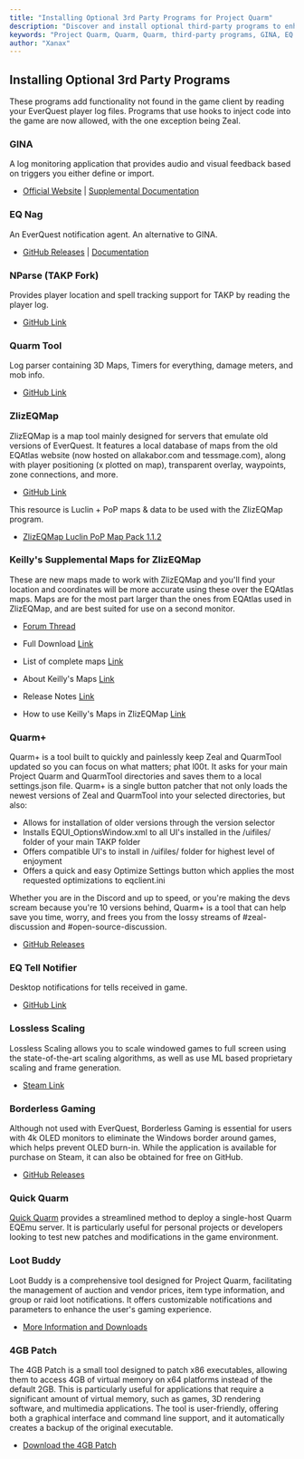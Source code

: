 ```yaml
---
title: "Installing Optional 3rd Party Programs for Project Quarm"
description: "Discover and install optional third-party programs to enhance your Project Quarm experience, including GINA, EQ Nag, NParse, Quarm Tool, ZlizEQMap, and more."
keywords: "Project Quarm, Quarm, Quarm, third-party programs, GINA, EQ Nag, NParse, Quarm Tool, ZlizEQMap, EverQuest, TAKP, game enhancements"
author: "Xanax"
---
```


## Installing Optional 3rd Party Programs

These programs add functionality not found in the game client by reading your EverQuest player log files. Programs that use hooks to inject code into the game are now allowed, with the one exception being Zeal.

### GINA

A log monitoring application that provides audio and visual feedback based on triggers you either define or import.

- [Official Website](https://eq.gimasoft.com/gina/Default.aspx) | [Supplemental Documentation](https://kingdomdkp.com/index.php/Guides/Tools/How-to-installing-gina--basic-functions.html?)

### EQ Nag

An EverQuest notification agent. An alternative to GINA.

- [GitHub Releases](https://github.com/guildantix/eq-nag/releases) | [Documentation](https://guildantix.github.io/eq-nag/)

### NParse (TAKP Fork)

Provides player location and spell tracking support for TAKP by reading the player log.

- [GitHub Link](https://github.com/hitechhippie/nparse-takp)

### Quarm Tool

Log parser containing 3D Maps, Timers for everything, damage meters, and mob info.

- [GitHub Link](https://github.com/EJWellman/QuarmTool)

### ZlizEQMap

ZlizEQMap is a map tool mainly designed for servers that emulate old versions of EverQuest. It features a local database of maps from the old EQAtlas website (now hosted on allakabor.com and tessmage.com), along with player positioning (x plotted on map), transparent overlay, waypoints, zone connections, and more.

- [GitHub Link](https://github.com/hada79/ZlizEQMap)

This resource is Luclin + PoP maps & data to be used with the ZlizEQMap program.

- [ZlizEQMap Luclin PoP Map Pack 1.1.2](https://www.takproject.net/forums/index.php?resources/zlizeqmap-luclin-pop-map-pack.12/)

### Keilly's Supplemental Maps for ZlizEQMap

These are new maps made to work with ZlizEQMap and you'll find your location and coordinates will be more accurate using these over the EQAtlas maps. Maps are for the most part larger than the ones from EQAtlas used in ZlizEQMap, and are best suited for use on a second monitor.

- [Forum Thread](https://www.project1999.com/forums/showthread.php?t=386944)

- Full Download [Link](https://drive.google.com/file/d/1pL1ZO3XK0YnD_R0vHnJXfM5tPvJ-oow5/view?usp=sharing)
- List of complete maps [Link](https://docs.google.com/document/d/1VJxxSNRf5iNO10NxSkjl3zRJMcdNfARie30ZRSPSF9I/edit?usp=sharing)
- About Keilly's Maps [Link](https://docs.google.com/document/d/1BR7wYrMjGYglFul0587bf5G08lQGsAGxQGn7_4hKuDw/edit?usp=sharing)
- Release Notes [Link](https://docs.google.com/document/d/10UuQP3bryrX8Sv5S0x9BH6hJttRCLtKWPy8riOgwRu8/edit?usp=sharing)
- How to use Keilly's Maps in ZlizEQMap [Link](https://docs.google.com/document/d/17lQBWhthpMA9JGI9GfKN2wCRlaR1a1HKEMyhJtrVnnQ/edit?usp=sharing)

### Quarm+

Quarm+ is a tool built to quickly and painlessly keep Zeal and QuarmTool updated so you can focus on what matters; phat l00t. It asks for your main Project Quarm and QuarmTool directories and saves them to a local settings.json file. Quarm+ is a single button patcher that not only loads the newest versions of Zeal and QuarmTool into your selected directories, but also:

- Allows for installation of older versions through the version selector
- Installs EQUI_OptionsWindow.xml to all UI's installed in the /uifiles/ folder of your main TAKP folder
- Offers compatible UI's to install in /uifiles/ folder for highest level of enjoyment
- Offers a quick and easy Optimize Settings button which applies the most requested optimizations to eqclient.ini

Whether you are in the Discord and up to speed, or you're making the devs scream because you're 10 versions behind, Quarm+ is a tool that can help save you time, worry, and frees you from the lossy streams of #zeal-discussion and #open-source-discussion.

- [GitHub Releases](https://github.com/blastlaster/QuarmPlus/releases)

### EQ Tell Notifier

Desktop notifications for tells received in game.

- [GitHub Link](https://github.com/rtcox/EQ_tell_notifier/tree/main)

### Lossless Scaling

Lossless Scaling allows you to scale windowed games to full screen using the state-of-the-art scaling algorithms, as well as use ML based proprietary scaling and frame generation.

- [Steam Link](https://store.steampowered.com/app/993090/Lossless_Scaling/)

### Borderless Gaming

Although not used with EverQuest, Borderless Gaming is essential for users with 4k OLED monitors to eliminate the Windows border around games, which helps prevent OLED burn-in. While the application is available for purchase on Steam, it can also be obtained for free on GitHub.

- [GitHub Releases](https://github.com/Codeusa/Borderless-Gaming/releases)

### Quick Quarm

[Quick Quarm](https://github.com/ryhoneyman/quick-quarm) provides a streamlined method to deploy a single-host Quarm EQEmu server. It is particularly useful for personal projects or developers looking to test new patches and modifications in the game environment.

### Loot Buddy

Loot Buddy is a comprehensive tool designed for Project Quarm, facilitating the management of auction and vendor prices, item type information, and group or raid loot notifications. It offers customizable notifications and parameters to enhance the user's gaming experience.

- [More Information and Downloads](https://eqtunnelauctions.com/lootbuddy.php)

### 4GB Patch

The 4GB Patch is a small tool designed to patch x86 executables, allowing them to access 4GB of virtual memory on x64 platforms instead of the default 2GB. This is particularly useful for applications that require a significant amount of virtual memory, such as games, 3D rendering software, and multimedia applications. The tool is user-friendly, offering both a graphical interface and command line support, and it automatically creates a backup of the original executable.

- [Download the 4GB Patch](https://ntcore.com/4gb-patch/)
